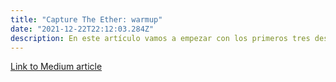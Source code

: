 ```yaml
---
title: "Capture The Ether: warmup"
date: "2021-12-22T22:12:03.284Z"
description: En este artículo vamos a empezar con los primeros tres desafíos de "Capture The Ether". Estos son solo ejercicios de calentamiento y no se necesita mucho análisis de seguridad.
---
```


[Link to Medium article](https://medium.com/@tomasfrancisco/capture-the-ether-warmup-7b3183469e17)
<!-- 
Capture The Ether: warmup
In this article we’ll start with the first three challenges from Capture The Ether. These are just warmup exercises and not much security analysis is necessary but hey, it’s a good way of starting to get used to the structure of smart contracts, the tools we’ll be working with and the different options we have to interact with them.

Deploy a Contract
This one is pretty straight forward. The first three steps described here are the ones we saw in the previous article: install Metamask, switch to Ropsten network and get some rETH.

Then, the only thing we must do is deploy the contract, but what does that even mean? Well, basically we are storing the contract’s data (the code) in the blockchain… For ever. The technical side of this indicates that we must send a transaction, which is a message sent from one account to another and may include data (only for smart contracts) and/or ether. To deploy contracts there is a special destination address called the zero address (0x0). CTE handles this task behind the scenes when we click on Begin Challenge.

Once we do this, we have to wait some seconds for our transaction to be processed (an average of 15") and we’ll be able to see our contract’s address. That’s the id in which all the code will be stored in the BC. You can look that up on Etherscan and see the info associated with it. Etherscan is a popular tool used to look up transaction’s information. Every new transaction is recorded there.

When clicking on ‘Check Solution’, we are ‘calling’ (we’ll se what that means in the next exercise) the function isComplete(), which in this case only returns true. Let’s go ahead to our next challenge.


Call me
Here we have to ‘call’ a function. To do this, first we need to deploy the contract. Click on Begin challenge to let CTE handle that for you.

Ok, what’s going on now? You can try and click on Check Solution but you’ll get an error message. This is because for every challenge, CTE checks if the isComplete variable is set to true. In this case, when deploying the contract we can see that the variable is set to false, and the only way to change that is executing the callme() function. So, how do we call it?

There are several ways of interacting with the blockchain (CLIs, APIs, UIs), but one of the fastest and user friendly options is via a website called remix.

Go ahead and create a new file in the ‘contracts’ folder and name it Callme.sol (or however you want). Then, copy the contract’s code into the editor. Next, you need to go to the Deploy and run transactions tab (third at the left of your screen), change the environment to Injected Web3, paste the contract’s address where it says ‘At Address’ and click on it.


What have we done now? We have accessed the instance of the contract that was deployed previously to the blockchain, via this UI and now we can interact with it. We could have clicked on the deploy button, but by doing so we would have created a new instance of the contract (re deploy) and any interaction with it would’ve never reached CTE.

Go ahead and click on the orange callme button that’s appeared below, wait a few seconds and check the solution on CTE.

Choose a nickname
Ok! Things are starting to get a little bit more interesting.

In this file we have two contracts. On one hand we have the CaptureTheEther contract that has already been deployed to the address 0x71c46Ed333C35e4E6c62D32dc7C8F00D125b4fee. And on the other hand there is the NicknameChallenge contract that is going to be deployed to a new address once we click on Begin Challenge.

First, we have to call the setNickname() function, so we’ll repeat the process of the previous exercise: create a new file in remix, copy the code, etc. Remember that we need to access the instance of the already deployed contract, so we must copy the address that’s been given to us (0x71c4…) and click on ‘At Address’.

Once we’ve done that, we’ll have access to the setNickname() function and we can enter the nickname we want, but wait, it must be of type bytes32!

There are some websites that let us convert strings to type bytes32, i’ve used this one with one thing to have in mind: in order for it to work, we need to add 2 more 0s at the end of it to keep the correct length of this type.

Call the function with your nickname in bytes32 type and check the solution.


That’s it! We’ve made it through the warmup section of CTE. In the next article we’ll try and beat the Guess the number challenge. -->